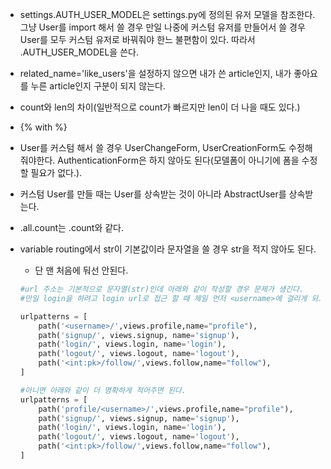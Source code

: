 - settings.AUTH_USER_MODEL은 settings.py에 정의된 유저 모델을 참조한다. 그냥 User를 import 해서 쓸 경우 만일 나중에 커스텀 유저를 만들어서 쓸 경우 User를 모두 커스텀 유저로 바꿔줘야 한느 불편함이 있다. 따라서 .AUTH_USER_MODEL을 쓴다.



- related_name='like_users'을 설정하지 않으면 내가 쓴 article인지, 내가 좋아요를 누른 article인지 구분이 되지 않는다.



- count와 len의 차이(일반적으로 count가 빠르지만 len이 더 나을 때도 있다.)



- {% with %}



- User를 커스텀 해서 쓸 경우 UserChangeForm, UserCreationForm도 수정해 줘야한다. AuthenticationForm은 하지 않아도 된다(모델폼이 아니기에 폼을 수정할 필요가 없다.).



- 커스텀 User를 만들 때는 User를 상속받는 것이 아니라 AbstractUser를 상속받는다.



- .all.count는 .count와 같다.



- variable routing에서 str이 기본값이라 문자열을 쓸 경우 str을 적지 않아도 된다.

  - 단 맨 처음에 둬선 안된다.

  ```python
  #url 주소는 기본적으로 문자열(str)인데 아래와 같이 작성할 경우 문제가 생긴다.
  #만일 login을 하려고 login url로 접근 할 때 제일 먼저 <username>에 걸리게 되고 rofile함수를 실행시키게 된다. 비단 login뿐 아니라 모든 url이 profile함수를 실행시키게 된다. url은 항상 맨 위에 작성한 것에서부터 탐색하므로 문자열은 항상 가장 마지막에 적어야 한다.
  
  urlpatterns = [
      path('<username>/',views.profile,name="profile"),
      path('signup/', views.signup, name='signup'),
      path('login/', views.login, name='login'),
      path('logout/', views.logout, name='logout'),
      path('<int:pk>/follow/',views.follow,name="follow"),   
  ]
  
  #아니면 아래와 같이 더 명확하게 적어주면 된다.
  urlpatterns = [
      path('profile/<username>/',views.profile,name="profile"),
      path('signup/', views.signup, name='signup'),
      path('login/', views.login, name='login'),
      path('logout/', views.logout, name='logout'),
      path('<int:pk>/follow/',views.follow,name="follow"),   
  ]
  ```

  